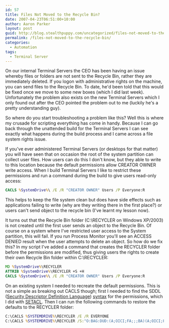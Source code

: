 ```yaml
---
id: 57
title: Files Not Moved to the Recycle Bin?
date: 2007-04-23T06:51:00+10:00
author: Aaron Parker
layout: post
guid: http://blog.stealthpuppy.com/uncategorized/files-not-moved-to-the-recycle-bin
permalink: /files-not-moved-to-the-recycle-bin/
categories:
  - Automation
tags:
  - Terminal Server
---
```

On our internal Terminal Servers the CEO has been having an issue whereby files or folders are not sent to the Recycle Bin, rather they are immediately deleted. If you logon with administrative rights on the machine, you can send files to the Recycle Bin. To date, he'd been told that this would be fixed once we move to some new boxes (which I did last week). Unfortunately the problem also exists on the new Terminal Servers which I only found out after the CEO pointed the problem out to me (luckily he's a pretty understanding guy).

So where do you start troubleshooting a problem like this? Well this is where my crusade for scripting everything has come in handy. Because I can go back through the unattended build for the Terminal Servers I can see exactly what happens during the build process and I came across a file system rights issue.

If you've ever administered Terminal Servers (or desktops for that matter) you will have seen that on occasion the root of the system partition can collect user files. How users can do this I don't know, but they able to write to this location because the default permissions allow CREATOR OWNER write access. When I build Terminal Servers I like to restrict these permissions and run a command during the build to give users read-only access:

```cmd
CACLS %SystemDrive%\ /E /R "CREATOR OWNER" Users /P Everyone:R
```

This helps to keep the file system clean but does have side effects such as applications failing to write (why are they writing there in the first place?) or users can't send object to the recycle bin (I've learnt my lesson now).

It turns out that the Recycle Bin folder (C:\RECYCLER on Windows XP/2003) is not created until the first user sends an object to the Recycle Bin. Of course on a system where I've restricted user access to the System partition, this will fail. If you run Process Monitor you'll see an ACCESS DENIED result when the user attempts to delete an object. So how do we fix this? In my script I've added a command that creates the RECYCLER folder before the permissions are modified, thus giving users the rights to create their own Recycle Bin folder within C:\RECYCLER:

```cmd
MD %SystemDrive%\RECYCLER  
ATTRIB %SystemDrive%\RECYCLER +S +H  
CACLS %SystemDrive%\ /E /R "CREATOR OWNER" Users /P Everyone:R
```

On an existing system I needed to recreate the default permissions. This is not a simple as breaking out CACLS though; first I needed to find the SDDL ([Security Descriptor Definition Language](http://msdn2.microsoft.com/en-us/library/aa379567.aspx)) [syntax](http://www.washington.edu/computing/support/windows/UWdomains/SDDL.html) for the permissions, which I did with [SETACL](http://setacl.sourceforge.net/). Then I can run the following commands to restore the defaults to the RECYCLER folder:

```cmd
C:\CACLS %SYSTEMDRIVE%\RECYCLER /E /R EVERYONE  
C:\CACLS %SYSTEMDRIVE%\RECYCLER /S:"O:BAG:DUD:(A;OICI;FA;;;BA)(A;OICI;FA;;;SY)(A;;FA;;;BA)(A;OICIIO;GA;;;CO)(A;OICI;0x1200a9;;;BU)(A;CI;LC;;;BU)(A;CI;DC;;;BU)"
```
